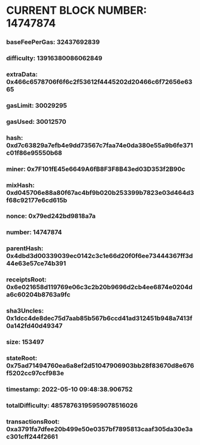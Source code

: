 # CURRENT BLOCK NUMBER: 14747874

### baseFeePerGas: 32437692839
### difficulty: 13916380086062849
### extraData: 0x466c6578706f6f6c2f53612f4445202d20466c6f72656e6365
### gasLimit: 30029295
### gasUsed: 30012570
### hash: 0xd7c63829a7efb4e9dd73567c7faa74e0da380e55a9b6fe371c01f86e95550b68
### miner: 0x7F101fE45e6649A6fB8F3F8B43ed03D353f2B90c
### mixHash: 0xd045706e88a80f67ac4bf9b020b253399b7823e03d464d3f68c92177e6cd615b
### nonce: 0x79ed242bd9818a7a
### number: 14747874
### parentHash: 0x4dbd3d00339039ec0142c3c1e66d20f0f6ee73444367ff3d44e63e57ce74b391
### receiptsRoot: 0x6e021658d119769e06c3c2b20b9696d2cb4ee6874e0204da6c60204b8763a9fc
### sha3Uncles: 0x1dcc4de8dec75d7aab85b567b6ccd41ad312451b948a7413f0a142fd40d49347
### size: 153497
### stateRoot: 0x75ad71494760ea6a8ef2d51047906903bb28f83670d8e676f5202cc97ccf983e
### timestamp: 2022-05-10 09:48:38.906752
### totalDifficulty: 48578763195959078516026
### transactionsRoot: 0xa3791fa7dfee20b499e50e0357bf7895813caaf305da30e3ac301cff244f2661
